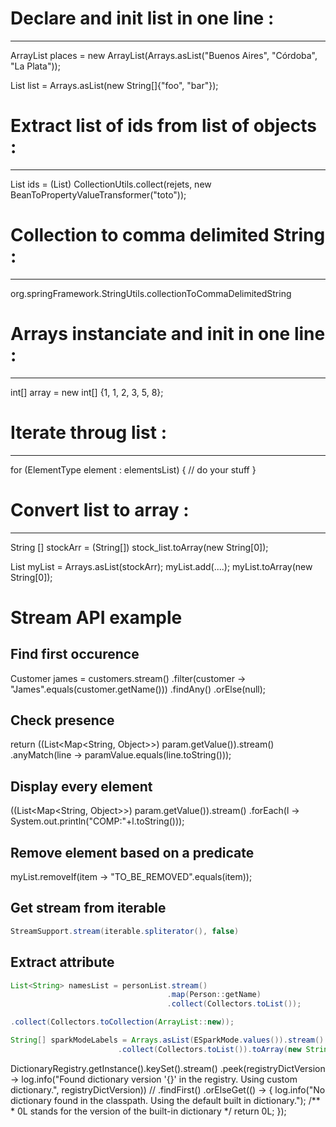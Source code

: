 # Declare and init list in one line :

---

ArrayList<String> places = new ArrayList<String>(Arrays.asList("Buenos Aires", "Córdoba", "La Plata"));

List<String> list = Arrays.asList(new String[]{"foo", "bar"});

# Extract list of ids from list of objects :

---

List<String> ids = (List<String>) CollectionUtils.collect(rejets, new BeanToPropertyValueTransformer("toto"));

# Collection to comma delimited String :

---

org.springFramework.StringUtils.collectionToCommaDelimitedString

# Arrays instanciate and init in one line :

---

int[] array = new int[] {1, 1, 2, 3, 5, 8};

# Iterate throug list :

---

for (ElementType element : elementsList) {
// do your stuff
}

# Convert list to array :

---

String [] stockArr = (String[]) stock_list.toArray(new String[0]);

List myList = Arrays.asList(stockArr);
myList.add(....);
myList.toArray(new String[0]);

# Stream API example

## Find first occurence

Customer james = customers.stream()
.filter(customer -> "James".equals(customer.getName()))
.findAny()
.orElse(null);

## Check presence

return ((List<Map<String, Object>>) param.getValue()).stream()
.anyMatch(line -> paramValue.equals(line.toString()));

## Display every element

((List<Map<String, Object>>) param.getValue()).stream()
.forEach(l -> System.out.println("COMP:"+l.toString()));

## Remove element based on a predicate

myList.removeIf(item -> "TO_BE_REMOVED".equals(item));

## Get stream from iterable

```java
StreamSupport.stream(iterable.spliterator(), false)
```

## Extract attribute

```java
List<String> namesList = personList.stream()
                                   .map(Person::getName)
                                   .collect(Collectors.toList());

.collect(Collectors.toCollection(ArrayList::new));

String[] sparkModeLabels = Arrays.asList(ESparkMode.values()).stream().map(ESparkMode::getLabel)
                        .collect(Collectors.toList()).toArray(new String[0]);
```



DictionaryRegistry.getInstance().keySet().stream()
                            .peek(registryDictVersion -> log.info("Found dictionary version '{}' in the registry. Using custom dictionary.", registryDictVersion)) //
                            .findFirst()
                            .orElseGet(() -> {
                                log.info("No dictionary found in the classpath. Using the default built in dictionary.");
                                /**
                                 *  0L stands for the version of the built-in dictionary
                                 */
                                return 0L;
                            });